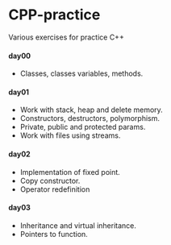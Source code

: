 # CPP-practice
Various exercises for practice C++

#### day00
 - Classes, classes variables, methods.
#### day01
 - Work with stack, heap and delete memory.
 - Constructors, destructors, polymorphism.
 - Private, public and protected params.
 - Work with files using streams.
#### day02
 - Implementation of fixed point.
 - Copy constructor.
 - Operator redefinition
#### day03
 - Inheritance and virtual inheritance.
 - Pointers to function.
